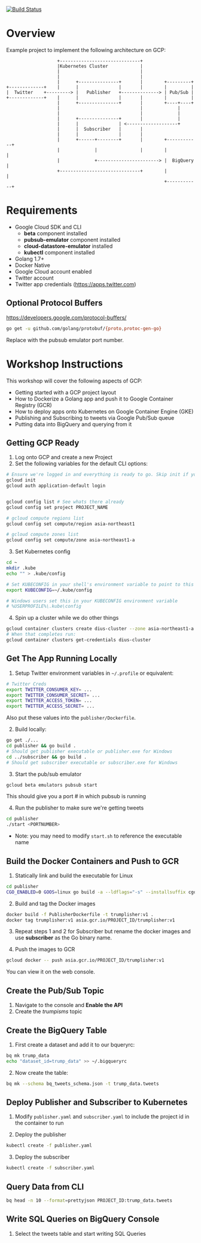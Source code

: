 [![Build Status](https://travis-ci.org/serinth/gcp-twitter-stream.svg?branch=master)](https://travis-ci.org/serinth/gcp-twitter-stream)
# Overview

Example project to implement the following architecture on GCP:
```
                   +------------------------------+
                   |Kubernetes Cluster            |
                   |                              |
                   |                              |
                   |      +---------------+       |        +---------+
+-------------+    |      |               |       |        |         |
|  Twitter    +---------> |   Publisher   +--------------> | Pub/Sub |
+-------------+    |      |               |       |        |         |
                   |      +---------------+       |        +----+----+
                   |                              |             |
                   |                              |             |
                   |      +---------------+       |             |
                   |      |               | <-------------------+
                   |      |  Subscriber   |       |
                   |      |               |       |
                   |      +------+--------+       |        +------------+
                   |             |                |        |            |
                   |             +-----------------------> |  BigQuery  |
                   +------------------------------+        |            |
                                                           +------------+
```

# Requirements

- Google Cloud SDK and CLI
  - **beta** component installed
  - **pubsub-emulator** component installed
  - **cloud-datastore-emulator** installed
  - **kubectl** component installed
- Golang 1.7+
- Docker Native
- Google Cloud account enabled
- Twitter account
- Twitter app credentials (https://apps.twitter.com)

## Optional Protocol Buffers 

https://developers.google.com/protocol-buffers/

```bash
go get -u github.com/golang/protobuf/{proto,protoc-gen-go}
```


Replace <PORT> with the pubsub emulator port number.

# Workshop Instructions

This workshop will cover the following aspects of GCP:
- Getting started with a GCP project layout
- How to Dockerize a Golang app and push it to Google Container Registry (GCR)
- How to deploy apps onto Kubernetes on Google Container Engine (GKE)
- Publishing and Subscribing to tweets via Google Pub/Sub queue
- Putting data into BigQuery and querying from it

## Getting GCP Ready

1. Log onto GCP and create a new Project
2. Set the following variables for the default CLI options:

```bash
# Ensure we're logged in and everything is ready to go. Skip init if you've already done it
gcloud init
gcloud auth application-default login


gcloud config list # See whats there already
gcloud config set project PROJECT_NAME

# gcloud compute regions list
gcloud config set compute/region asia-northeast1

# gcloud compute zones list 
gcloud config set compute/zone asia-northeast1-a
```

3. Set Kubernetes config

```bash
cd ~
mkdir .kube
echo "" > .kube/config

# Set KUBECONFIG in your shell's environment variable to point to this file
export KUBECONFIG=~/.kube/config

# Windows users set this in your KUBECONFIG environment variable
# %USERPROFILE%\.kube\config
```

4. Spin up a cluster while we do other things

```bash
gcloud container clusters create dius-cluster --zone asia-northeast1-a --num-nodes 2 --scopes=compute-rw,monitoring,logging-write,storage-rw,bigquery,https://www.googleapis.com/auth/pubsub
# When that completes run:
gcloud container clusters get-credentials dius-cluster
```

## Get The App Running Locally

1. Setup Twitter environment variables in `~/.profile` or equivalent:

```bash
# Twitter Creds
export TWITTER_CONSUMER_KEY= ...
export TWITTER_CONSUMER_SECRET= ...
export TWITTER_ACCESS_TOKEN= ...
export TWITTER_ACCESS_SECRET= ...
```

Also put these values into the `publisher/Dockerfile`.

2. Build locally:

```bash
go get ./...
cd publisher && go build .
# Should get publisher executable or publisher.exe for Windows
cd ../subscriber && go build .
# Should get subscriber executable or subscriber.exe for Windows
```

3. Start the pub/sub emulator

```bash
gcloud beta emulators pubsub start
```

This should give you a port # in which pubsub is running

4. Run the publisher to make sure we're getting tweets

```bash
cd publisher
./start <PORTNUMBER>
```
* Note: you may need to modify `start.sh` to reference the executable name

## Build the Docker Containers and Push to GCR

1. Statically link and build the executable for Linux

```bash
cd publisher
CGO_ENABLED=0 GOOS=linux go build -a --ldflags="-s" --installsuffix cgo -o publisher
```

2. Build and tag the Docker images

```bash
docker build -f PublisherDockerfile -t trumplisher:v1 .
docker tag trumplisher:v1 asia.gcr.io/PROJECT_ID/trumplisher:v1
```

3. Repeat steps 1 and 2 for Subscriber but rename the docker images and use **subscriber** as the Go binary name.

4. Push the images to GCR

```bash
gcloud docker -- push asia.gcr.io/PROJECT_ID/trumplisher:v1
```

You can view it on the web console.

## Create the Pub/Sub Topic

1. Navigate to the console and **Enable the API**
2. Create the *trumpisms* topic

## Create the BigQuery Table

1. First create a dataset and add it to our bqueryrc:

```bash
bq mk trump_data
echo "dataset_id=trump_data" >> ~/.bigqueryrc
```

2. Now create the table:

```bash
bq mk --schema bq_tweets_schema.json -t trump_data.tweets
```

## Deploy Publisher and Subscriber to Kubernetes

1. Modify `publisher.yaml` and `subscriber.yaml` to include the project id in the container to run

2. Deploy the publisher

```bash
kubectl create -f publisher.yaml
```

3. Deploy the subscriber

```bash
kubectl create -f subscriber.yaml
```

## Query Data from CLI

```bash
bq head -n 10 --format=prettyjson PROJECT_ID:trump_data.tweets
```

## Write SQL Queries on BigQuery Console

1. Select the tweets table and start writing SQL Queries
